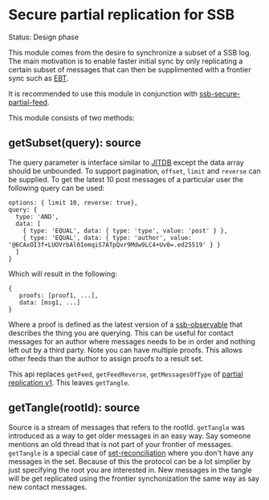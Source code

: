 # Secure partial replication for SSB

Status: Design phase

This module comes from the desire to synchronize a subset of a SSB
log. The main motivation is to enable faster initial sync by only
replicating a certain subset of messages that can then be supplimented
with a frontier sync such as [EBT].

It is recommended to use this module in conjunction with
[ssb-secure-partial-feed].

This module consists of two methods:

## getSubset(query): source

The query parameter is interface similar to [JITDB] except the data
array should be unbounded. To support pagination, `offset`, `limit`
and `reverse` can be supplied. To get the latest 10 post messages of a
particular user the following query can be used:

```
options: { limit 10, reverse: true},
query: {
  type: 'AND',
  data: [
    { type: 'EQUAL', data: { type: 'type', value: 'post' } },
    { type: 'EQUAL', data: { type: 'author', value: '@6CAxOI3f+LUOVrbAl0IemqiS7ATpQvr9Mdw9LC4+Uv0=.ed25519' } }
  ]
}
```

Which will result in the following:

```
{
   proofs: [proof1, ...],
   data: [msg1, ...]
}
```

Where a proof is defined as the latest version of a [ssb-observable]
that describes the thing you are querying. This can be useful for
contact messages for an author where messages needs to be in order and
nothing left out by a third party. Note you can have multiple
proofs. This allows other feeds than the author to assign proofs to a
result set.

This api replaces `getFeed`, `getFeedReverse`, `getMessagesOfType` of
[partial replication v1]. This leaves `getTangle`.

## getTangle(rootId): source

Source is a stream of messages that refers to the rootId. `getTangle`
was introduced as a way to get older messages in an easy way. Say
someone mentions an old thread that is not part of your frontier of
messages. `getTangle` is a special case of [set-reconciliation] where
you don't have any messages in the set. Because of this the protocol
can be a lot simplier by just specifying the root you are interested
in. New messages in the tangle will be get replicated using the
frontier synchonization the same way as say new contact messages.

[JITDB]: https://github.com/arj03/jitdb
[ssb-observable]: https://github.com/arj03/ssb-observables
[partial replication v1]: https://github.com/arj03/ssb-partial-replication
[set-reconciliation]: https://github.com/AljoschaMeyer/set-reconciliation
[ssb-secure-partial-feed]: https://github.com/arj03/ssb-secure-partial-feed
[EBT]: https://github.com/ssbc/epidemic-broadcast-trees/
